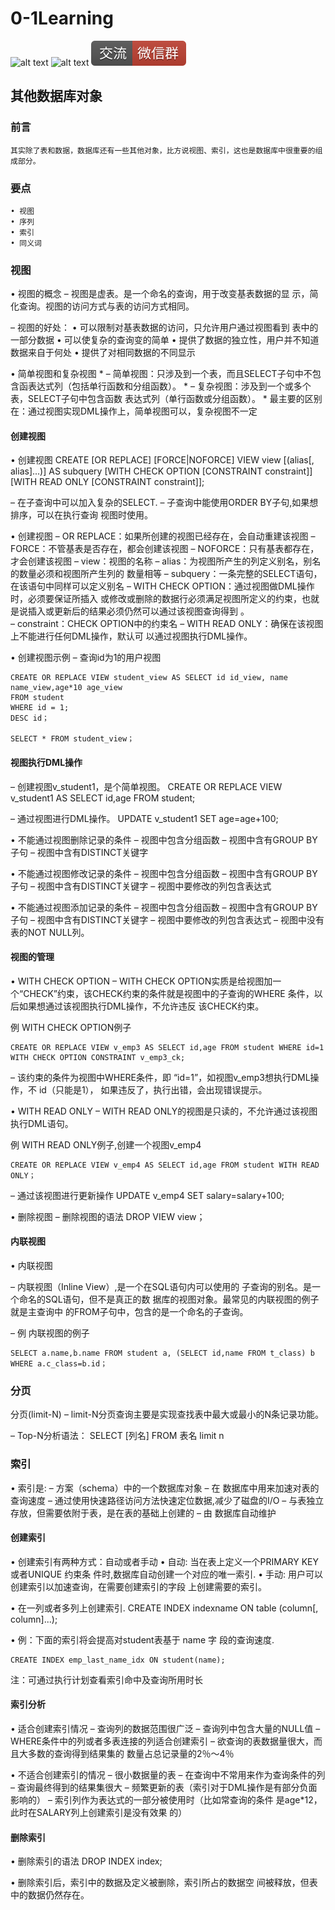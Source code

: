 # 0-1Learning

![alt text](../../static/common/svg/luoxiaosheng.svg "公众号")
![alt text](../../static/common/svg/luoxiaosheng_learning.svg "学习")
![alt text](../../static/common/svg/luoxiaosheng_wechat.svg "微信")



## 其他数据库对象

### 前言
    其实除了表和数据，数据库还有一些其他对象，比方说视图、索引，这也是数据库中很重要的组成部分。

### 要点
    • 视图
    • 序列
    • 索引
    • 同义词

### 视图
• 视图的概念 – 视图是虚表。是一个命名的查询，用于改变基表数据的显 示，简化查询。视图的访问方式与表的访问方式相同。

– 视图的好处：
• 可以限制对基表数据的访问，只允许用户通过视图看到 表中的一部分数据
• 可以使复杂的查询变的简单
• 提供了数据的独立性，用户并不知道数据来自于何处
• 提供了对相同数据的不同显示

• 简单视图和复杂视图 
    * – 简单视图：只涉及到一个表，而且SELECT子句中不包含函表达式列（包括单行函数和分组函数）。
    * – 复杂视图：涉及到一个或多个表，SELECT子句中包含函数 表达式列（单行函数或分组函数）。
    * 最主要的区别在：通过视图实现DML操作上，简单视图可以，复杂视图不一定

#### 创建视图
• 创建视图
CREATE [OR REPLACE] [FORCE|NOFORCE] VIEW view [(alias[, alias]...)] AS subquery [WITH CHECK OPTION [CONSTRAINT constraint]] [WITH READ ONLY [CONSTRAINT constraint]];

– 在子查询中可以加入复杂的SELECT.
– 子查询中能使用ORDER BY子句,如果想排序，可以在执行查询 视图时使用。

• 创建视图
– OR REPLACE：如果所创建的视图已经存在，会自动重建该视图
– FORCE：不管基表是否存在，都会创建该视图
– NOFORCE：只有基表都存在，才会创建该视图
– view：视图的名称
– alias：为视图所产生的列定义别名，别名的数量必须和视图所产生列的 数量相等
– subquery：一条完整的SELECT语句，在该语句中同样可以定义别名
– WITH CHECK OPTION：通过视图做DML操作时，必须要保证所插入 或修改或删除的数据行必须满足视图所定义的约束，也就是说插入或更新后的结果必须仍然可以通过该视图查询得到 。  
– constraint：CHECK OPTION中的约束名
– WITH READ ONLY：确保在该视图上不能进行任何DML操作，默认可 以通过视图执行DML操作。

• 创建视图示例 – 查询id为1的用户视图
```
CREATE OR REPLACE VIEW student_view AS SELECT id id_view, name name_view,age*10 age_view
FROM student
WHERE id = 1;
DESC id；

SELECT * FROM student_view；
```

#### 视图执行DML操作

– 创建视图v_student1，是个简单视图。
CREATE OR REPLACE VIEW v_student1 AS SELECT id,age FROM student;

– 通过视图进行DML操作。
UPDATE v_student1 SET age=age+100;

• 不能通过视图删除记录的条件 
– 视图中包含分组函数
– 视图中含有GROUP BY子句
– 视图中含有DISTINCT关键字

• 不能通过视图修改记录的条件 
– 视图中包含分组函数
– 视图中含有GROUP BY子句
– 视图中含有DISTINCT关键字
– 视图中要修改的列包含表达式

• 不能通过视图添加记录的条件 
– 视图中包含分组函数
– 视图中含有GROUP BY子句
– 视图中含有DISTINCT关键字
– 视图中要修改的列包含表达式
– 视图中没有表的NOT NULL列。

#### 视图的管理
• WITH CHECK OPTION – WITH CHECK OPTION实质是给视图加一个“CHECK”约束，该CHECK约束的条件就是视图中的子查询的WHERE 条件，以后如果想通过该视图执行DML操作，不允许违反 该CHECK约束。

例 WITH CHECK OPTION例子
```
CREATE OR REPLACE VIEW v_emp3 AS SELECT id,age FROM student WHERE id=1 WITH CHECK OPTION CONSTRAINT v_emp3_ck;
```
– 该约束的条件为视图中WHERE条件，即 “id=1”，如视图v_emp3想执行DML操作，不 id（只能是1）， 如果违反了，执行出错，会出现错误提示。


• WITH READ ONLY – WITH READ ONLY的视图是只读的，不允许通过该视图执行DML语句。 

例 WITH READ ONLY例子,创建一个视图v_emp4
```
CREATE OR REPLACE VIEW v_emp4 AS SELECT id,age FROM student WITH READ ONLY；
```

– 通过该视图进行更新操作
UPDATE v_emp4 SET salary=salary+100;

• 删除视图 – 删除视图的语法
DROP VIEW view；

#### 内联视图
• 内联视图

– 内联视图（Inline View）,是一个在SQL语句内可以使用的 子查询的别名。是一个命名的SQL语句，但不是真正的数 据库的视图对象。最常见的内联视图的例子就是主查询中 的FROM子句中，包含的是一个命名的子查询。

– 例 内联视图的例子
```
SELECT a.name,b.name FROM student a, (SELECT id,name FROM t_class) b WHERE a.c_class=b.id；
```

### 分页
分页(limit-N) – limit-N分页查询主要是实现查找表中最大或最小的N条记录功能。

– Top-N分析语法：
SELECT [列名] FROM 表名 limit n

### 索引
• 索引是:
– 方案（schema）中的一个数据库对象
– 在 数据库中用来加速对表的查询速度
– 通过使用快速路径访问方法快速定位数据,减少了磁盘的I/O
– 与表独立存放，但需要依附于表，是在表的基础上创建的
– 由 数据库自动维护

#### 创建索引
• 创建索引有两种方式：自动或者手动
• 自动: 当在表上定义一个PRIMARY KEY 或者UNIQUE 约束条 件时,数据库自动创建一个对应的唯一索引.
• 手动: 用户可以创建索引以加速查询，在需要创建索引的字段 上创建需要的索引。

• 在一列或者多列上创建索引.
CREATE INDEX indexname ON table (column[, column]...);

• 例：下面的索引将会提高对student表基于 name 字 段的查询速度.
```
CREATE INDEX emp_last_name_idx ON student(name); 
```
注：可通过执行计划查看索引命中及查询所用时长

#### 索引分析
• 适合创建索引情况 – 查询列的数据范围很广泛
– 查询列中包含大量的NULL值
– WHERE条件中的列或者多表连接的列适合创建索引
– 欲查询的表数据量很大，而且大多数的查询得到结果集的 数量占总记录量的2％～4％

• 不适合创建索引的情况 – 很小数据量的表
– 在查询中不常用来作为查询条件的列
– 查询最终得到的结果集很大
– 频繁更新的表（索引对于DML操作是有部分负面影响的）
– 索引列作为表达式的一部分被使用时（比如常查询的条件 是age*12，此时在SALARY列上创建索引是没有效果 的）


#### 删除索引
• 删除索引的语法
DROP INDEX index;

• 删除索引后，索引中的数据及定义被删除，索引所占的数据空 间被释放，但表中的数据仍然存在。








